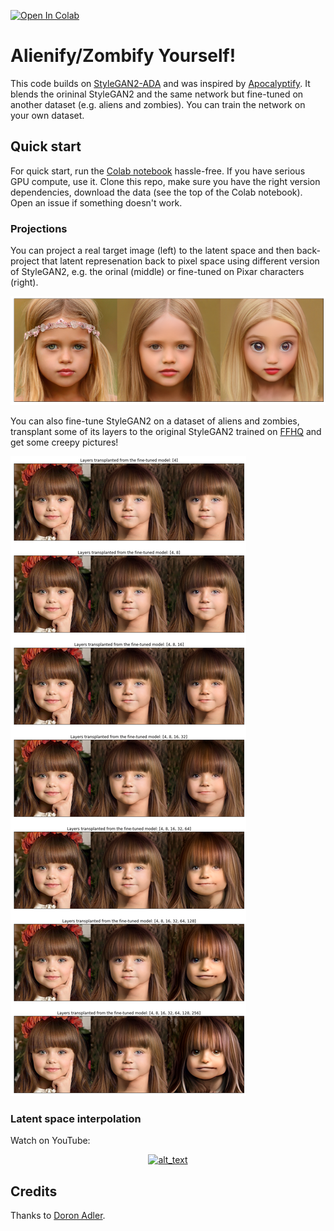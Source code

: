 [![Open In Colab](https://colab.research.google.com/assets/colab-badge.svg)](https://colab.research.google.com/drive/1o6gsTHuA3G-FHohRN0lFquZX76eYRn50#scrollTo=mzog4xryYODB)

# Alienify/Zombify Yourself!

This code builds on [StyleGAN2-ADA](https://github.com/NVlabs/stylegan2-ada-pytorch) and was inspired by [Apocalyptify](https://huggingface.co/spaces/Norod78/Apocalyptify). It blends the orininal StyleGAN2 and the same network but fine-tuned on another dataset (e.g. aliens and zombies). You can train the network on your own dataset.

## Quick start
For quick start, run the [Colab notebook](https://colab.research.google.com/drive/1o6gsTHuA3G-FHohRN0lFquZX76eYRn50#scrollTo=mzog4xryYODB) hassle-free. If you have serious GPU compute, use it. Clone this repo, make sure you have the right version dependencies, download the data (see the top of the Colab notebook). Open an issue if something doesn't work.

### Projections

You can project a real target image (left) to the latent space and then back-project that latent represenation back to pixel space using different version of StyleGAN2, e.g. the orinal (middle) or fine-tuned on Pixar characters (right).

![alt text](assets/im1.png)

You can also fine-tune StyleGAN2 on a dataset of aliens and zombies, transplant some of its layers to the original StyleGAN2 trained on [FFHQ](https://github.com/NVlabs/ffhq-dataset) and get some creepy pictures!

![alt text](assets/im2.png)

### Latent space interpolation

Watch on YouTube:

[<p align=center><img alt="alt_text" width="400px" src="https://i.ytimg.com/vi/V1-cEnOjnnI/hqdefault.jpg" /></p>](https://www.youtube.com/embed/V1-cEnOjnnI)

## Credits

Thanks to [Doron Adler](https://twitter.com/Norod78).

